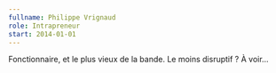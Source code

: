 ```yaml
---
fullname: Philippe Vrignaud
role: Intrapreneur
start: 2014-01-01
---
```


Fonctionnaire, et le plus vieux de la bande. Le moins disruptif ? À voir…
